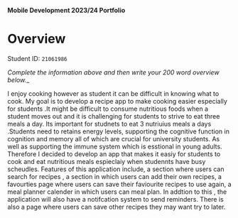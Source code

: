 **Mobile Development 2023/24 Portfolio**
# Overview

Student ID: `21061986`

_Complete the information above and then write your 200 word overview below.__

I enjoy cooking however as student it can be difficult in knowing what to cook. My goal is to develop a recipe app to make cooking easier especially for students .It might be difficult to consume  nutritious foods when a student moves out and it is challenging for students to strive to eat three meals a day. Its important for studnets to eat 3 nutriuius meals a days .Students need to retains energy levels, supporting the cognitive function in cognition and memory all of which are crucial for university students. As well as supporting the immune system which is esstional in young adults. Therefore I decided to develop an app that makes it easiy for students to cook and eat nutritious meals espieclaiy when studennts have busy scheudles. Features of this application include, a section where users can search for recipes , a section in which users can add their own recipes, a favourties page where users can save their faviourite recipes to use again, a meal planner calender in which users can meal plan. In addtion to this , the application will also have a notifcation system to send reminders. There is also a page where users can save other recipes they may want try to later. 
